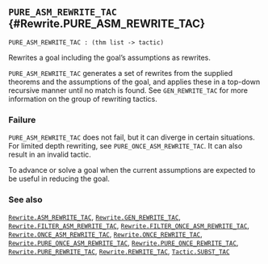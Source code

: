 ## `PURE_ASM_REWRITE_TAC` {#Rewrite.PURE_ASM_REWRITE_TAC}


```
PURE_ASM_REWRITE_TAC : (thm list -> tactic)
```



Rewrites a goal including the goal’s assumptions as rewrites.


`PURE_ASM_REWRITE_TAC` generates a set of rewrites from the supplied
theorems and the assumptions of the goal, and applies these in a
top-down recursive manner until no match is found. See
`GEN_REWRITE_TAC` for more information on the group of rewriting
tactics.

### Failure

`PURE_ASM_REWRITE_TAC` does not fail, but it can diverge in certain
situations. For limited depth rewriting, see
`PURE_ONCE_ASM_REWRITE_TAC`. It can also result in an invalid tactic.


To advance or solve a goal when the current assumptions are expected
to be useful in reducing the goal.

### See also

[`Rewrite.ASM_REWRITE_TAC`](#Rewrite.ASM_REWRITE_TAC), [`Rewrite.GEN_REWRITE_TAC`](#Rewrite.GEN_REWRITE_TAC), [`Rewrite.FILTER_ASM_REWRITE_TAC`](#Rewrite.FILTER_ASM_REWRITE_TAC), [`Rewrite.FILTER_ONCE_ASM_REWRITE_TAC`](#Rewrite.FILTER_ONCE_ASM_REWRITE_TAC), [`Rewrite.ONCE_ASM_REWRITE_TAC`](#Rewrite.ONCE_ASM_REWRITE_TAC), [`Rewrite.ONCE_REWRITE_TAC`](#Rewrite.ONCE_REWRITE_TAC), [`Rewrite.PURE_ONCE_ASM_REWRITE_TAC`](#Rewrite.PURE_ONCE_ASM_REWRITE_TAC), [`Rewrite.PURE_ONCE_REWRITE_TAC`](#Rewrite.PURE_ONCE_REWRITE_TAC), [`Rewrite.PURE_REWRITE_TAC`](#Rewrite.PURE_REWRITE_TAC), [`Rewrite.REWRITE_TAC`](#Rewrite.REWRITE_TAC), [`Tactic.SUBST_TAC`](#Tactic.SUBST_TAC)

